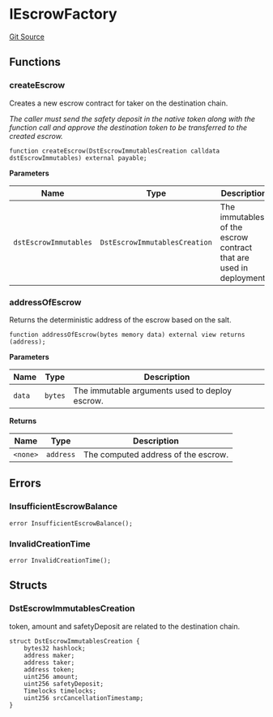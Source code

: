 # IEscrowFactory
[Git Source](https://github.com/1inch/cross-chain-swap/blob/4a7a924cfc3cdc40ce87e400e418d193236c06fb/contracts/interfaces/IEscrowFactory.sol)


## Functions
### createEscrow

Creates a new escrow contract for taker on the destination chain.

*The caller must send the safety deposit in the native token along with the function call
and approve the destination token to be transferred to the created escrow.*


```solidity
function createEscrow(DstEscrowImmutablesCreation calldata dstEscrowImmutables) external payable;
```
**Parameters**

|Name|Type|Description|
|----|----|-----------|
|`dstEscrowImmutables`|`DstEscrowImmutablesCreation`|The immutables of the escrow contract that are used in deployment.|


### addressOfEscrow

Returns the deterministic address of the escrow based on the salt.


```solidity
function addressOfEscrow(bytes memory data) external view returns (address);
```
**Parameters**

|Name|Type|Description|
|----|----|-----------|
|`data`|`bytes`|The immutable arguments used to deploy escrow.|

**Returns**

|Name|Type|Description|
|----|----|-----------|
|`<none>`|`address`|The computed address of the escrow.|


## Errors
### InsufficientEscrowBalance

```solidity
error InsufficientEscrowBalance();
```

### InvalidCreationTime

```solidity
error InvalidCreationTime();
```

## Structs
### DstEscrowImmutablesCreation
token, amount and safetyDeposit are related to the destination chain.


```solidity
struct DstEscrowImmutablesCreation {
    bytes32 hashlock;
    address maker;
    address taker;
    address token;
    uint256 amount;
    uint256 safetyDeposit;
    Timelocks timelocks;
    uint256 srcCancellationTimestamp;
}
```

